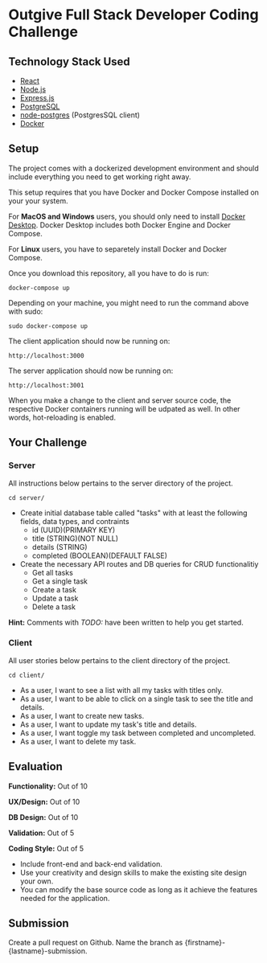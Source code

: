 # Outgive Full Stack Developer Coding Challenge

## Technology Stack Used

- [React](https://reactjs.org/)
- [Node.js](https://nodejs.org/)
- [Express.js](https://expressjs.com/)
- [PostgreSQL](https://www.postgresql.org/)
- [node-postgres](https://node-postgres.com/) (PostgresSQL client)
- [Docker](https://www.docker.com/)

## Setup

The project comes with a dockerized development environment and should include everything you need to get working right away.

This setup requires that you have Docker and Docker Compose installed on your your system.

For **MacOS and Windows** users, you should only need to install [Docker Desktop](https://www.docker.com/products/docker-desktop). Docker Desktop includes both Docker Engine and Docker Compose.

For **Linux** users, you have to separetely install Docker and Docker Compose.

Once you download this repository, all you have to do is run:

```
docker-compose up
```

Depending on your machine, you might need to run the command above with sudo:

```
sudo docker-compose up
```

The client application should now be running on:

```
http://localhost:3000
```

The server application should now be running on:

```
http://localhost:3001
```

When you make a change to the client and server source code, the respective Docker containers running will be udpated as well. In other words, hot-reloading is enabled.

## Your Challenge

### Server

All instructions below pertains to the server directory of the project.

```
cd server/
```

- Create initial database table called "tasks" with at least the following fields, data types, and contraints
  - id (UUID)(PRIMARY KEY)
  - title (STRING)(NOT NULL)
  - details (STRING)
  - completed (BOOLEAN)(DEFAULT FALSE)
- Create the necessary API routes and DB queries for CRUD functionalitiy
  - Get all tasks
  - Get a single task
  - Create a task
  - Update a task
  - Delete a task

**Hint:** Comments with _TODO:_ have been written to help you get started.

### Client

All user stories below pertains to the client directory of the project.

```
cd client/
```

- As a user, I want to see a list with all my tasks with titles only.
- As a user, I want to be able to click on a single task to see the title and details.
- As a user, I want to create new tasks.
- As a user, I want to update my task's title and details.
- As a user, I want toggle my task between completed and uncompleted.
- As a user, I want to delete my task.

## Evaluation

**Functionality:** Out of 10

**UX/Design:** Out of 10

**DB Design:** Out of 10

**Validation:** Out of 5

**Coding Style:** Out of 5

- Include front-end and back-end validation.
- Use your creativity and design skills to make the existing site design your own.
- You can modify the base source code as long as it achieve the features needed for the application.

## Submission

Create a pull request on Github. Name the branch as {firstname}-{lastname}-submission.
